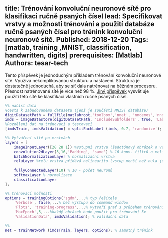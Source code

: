 title: Trénování konvoluční neuronové sítě pro klasifikaci ručně psaných čísel
lead: Specifikovat vrstvy a možnosti trénování a použití databáze ručně psaných čísel pro trénink konvoluční neuronové sítě.
Published: 2018-12-20
Tags: [matlab, training ,MNIST, classification, handwritten, digits]
prerequisites: [Matlab]
Authors: tesar-tech
---
Tento příspěvek je jednoduchým příkladem trénování konvoluční neuronové sítě. Využívá nekomplikovanou strukturu a nastavení. Struktura je dostatečně jednoduchá, aby se síť dala natrénovat na běžném procesoru. Přesnost natrénované sítě je více než 98 %. [Jiný příspěvek](classification_of_handwritten_digit) vysvětluje použití této sítě ke klasifikaci vlastních ručně psaných čísel.
  
``` matlab
%% načíst data
%cesta k zabudovanému datasetu (jenž je součástí MNIST databáze)
digitDatasetPath = fullfile(matlabroot,'toolbox','nnet', 'nndemos','nndatasets', 'DigitDataset');
imds = imageDatastore(digitDatasetPath, 'IncludeSubfolders', true, 'LabelSource', 'foldernames');
%Rozdělení dat na trénovací a testovací
[imdsTrain, imdsValidation] = splitEachLabel (imds, 0.7, 'randomize');

%% Vytváření sítě po vrstvách
layers = [
    imageInputLayer([28 28 1]) %vstupní vrstva (šedotónový obrázek o velikosti 28x28 pixelů)
    convolution2dLayer(5,16,'Padding', 'same') % 16 konv. filtrů o velikosti 5
    batchNormalizationLayer % normalizační vrstva
    reluLayer %relu vrstva přidává nelinearitu (vstup menší než nula je převeden na nulu, v ostatních případech je vstup ponechán)
    
    fullyConnectedLayer(10) % 10 - počet neuronů
    softmaxLayer % normalizace
    classificationLayer 
];

%% trénovací možnosti
options = trainingOptions('sgdm',...% typ řešitele
    'Verbose', false,...% bez výstupu do command window
    'Plots', 'training-progress',...% vytvoří graf s průbehem trénování
    'MaxEpoch',5,...%každý obrázek bude použit pro trénování 5x
    'ValidationData', imdsValidation); % validační data

%% 
net = trainNetwork (imdsTrain, layers, options); % samotný trénink
```